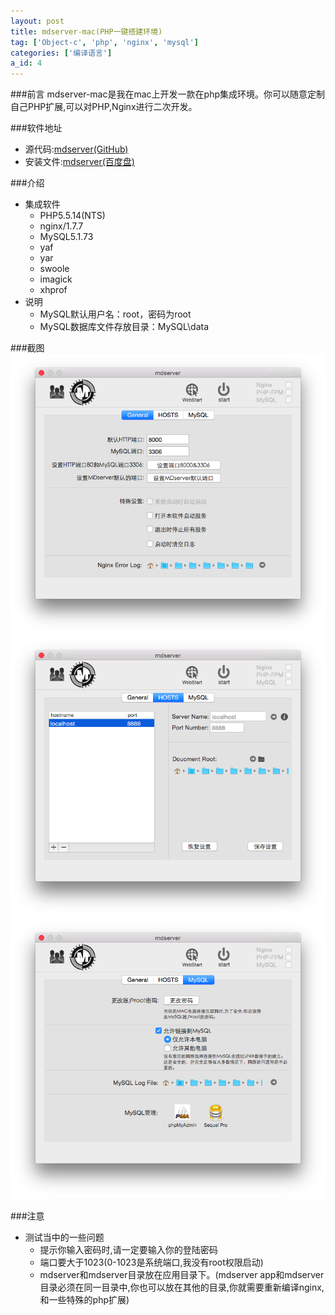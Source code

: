 ```yaml
---
layout: post
title: mdserver-mac(PHP一键搭建环境)
tag: ['Object-c', 'php', 'nginx', 'mysql']
categories: ['编译语言']
a_id: 4
---
```


###前言
mdserver-mac是我在mac上开发一款在php集成环境。你可以随意定制自己PHP扩展,可以对PHP,Nginx进行二次开发。

###软件地址
- 源代码:[mdserver(GitHub)](https://github.com/midoks/mdserver-mac)
- 安装文件:[mdserver(百度盘)](http://pan.baidu.com/s/1bnfcs4B)

###介绍
- 集成软件
	* PHP5.5.14(NTS)
	* nginx/1.7.7
	* MySQL5.1.73
	* yaf
	* yar
	* swoole
	* imagick
	* xhprof
- 说明
	* MySQL默认用户名：root，密码为root
	* MySQL数据库文件存放目录：MySQL\data

###截图
[![Screenshot-1.png](/resources/project/mdserver-mac/Screenshot/Screenshot-1.png)](/resources/project/mdserver-mac/Screenshot/Screenshot-1.png)
[![Screenshot-2.png](/resources/project/mdserver-mac/Screenshot/Screenshot-2.png)](/resources/project/mdserver-mac/Screenshot/Screenshot-2.png)
[![Screenshot-3.png](/resources/project/mdserver-mac/Screenshot/Screenshot-3.png)](/resources/project/mdserver-mac/Screenshot/Screenshot-3.png)

###注意
- 测试当中的一些问题
    * 提示你输入密码时,请一定要输入你的登陆密码
    * 端口要大于1023(0-1023是系统端口,我没有root权限启动)
    * mdserver和mdserver目录放在应用目录下。(mdserver app和mdserver目录必须在同一目录中,你也可以放在其他的目录,你就需要重新编译nginx,和一些特殊的php扩展)